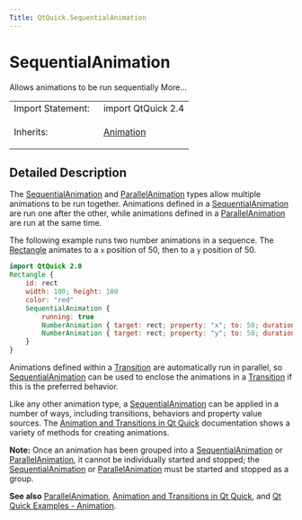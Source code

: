```yaml
---
Title: QtQuick.SequentialAnimation
---
```

        
SequentialAnimation
===================

<span class="subtitle"></span>
Allows animations to be run sequentially More...

<table>
<colgroup>
<col width="50%" />
<col width="50%" />
</colgroup>
<tbody>
<tr class="odd">
<td>Import Statement:</td>
<td>import QtQuick 2.4</td>
</tr>
<tr class="even">
<td>Inherits:</td>
<td><p><a href="QtQuick.Animation.md">Animation</a></p></td>
</tr>
</tbody>
</table>

<span id="details"></span>
Detailed Description
--------------------

The [SequentialAnimation](index.html) and [ParallelAnimation](../QtQuick.ParallelAnimation.md) types allow multiple animations to be run together. Animations defined in a [SequentialAnimation](index.html) are run one after the other, while animations defined in a [ParallelAnimation](../QtQuick.ParallelAnimation.md) are run at the same time.

The following example runs two number animations in a sequence. The [Rectangle](../QtQuick.Rectangle.md) animates to a `x` position of 50, then to a `y` position of 50.

``` qml
import QtQuick 2.0
Rectangle {
    id: rect
    width: 100; height: 100
    color: "red"
    SequentialAnimation {
        running: true
        NumberAnimation { target: rect; property: "x"; to: 50; duration: 1000 }
        NumberAnimation { target: rect; property: "y"; to: 50; duration: 1000 }
    }
}
```

Animations defined within a [Transition](../QtQuick.qmlexampletoggleswitch.md#transition) are automatically run in parallel, so [SequentialAnimation](index.html) can be used to enclose the animations in a [Transition](../QtQuick.qmlexampletoggleswitch.md#transition) if this is the preferred behavior.

Like any other animation type, a [SequentialAnimation](index.html) can be applied in a number of ways, including transitions, behaviors and property value sources. The [Animation and Transitions in Qt Quick](../QtQuick.qtquick-statesanimations-animations.md) documentation shows a variety of methods for creating animations.

**Note:** Once an animation has been grouped into a [SequentialAnimation](index.html) or [ParallelAnimation](../QtQuick.ParallelAnimation.md), it cannot be individually started and stopped; the [SequentialAnimation](index.html) or [ParallelAnimation](../QtQuick.ParallelAnimation.md) must be started and stopped as a group.

**See also** [ParallelAnimation](../QtQuick.ParallelAnimation.md), [Animation and Transitions in Qt Quick](../QtQuick.qtquick-statesanimations-animations.md), and [Qt Quick Examples - Animation](https://developer.ubuntu.comapps/qml/sdk-15.04.1/QtQuick.animation/).


